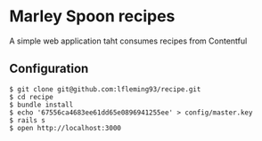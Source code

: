 # Marley Spoon recipes

A simple web application taht consumes recipes from Contentful

## Configuration
    $ git clone git@github.com:lfleming93/recipe.git
    $ cd recipe
    $ bundle install
    $ echo '67556ca4683ee61dd65e0896941255ee' > config/master.key
    $ rails s
    $ open http://localhost:3000
